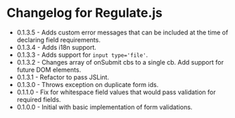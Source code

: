 Changelog for Regulate.js 
=========================

* 0.1.3.5 - Adds custom error messages that can be included at the time of declaring field requirements.
* 0.1.3.4 - Adds i18n support.
* 0.1.3.3 - Adds support for `input type='file'`.
* 0.1.3.2 - Changes array of onSubmit cbs to a single cb. Add support for future DOM elements.
* 0.1.3.1 - Refactor to pass JSLint.
* 0.1.3.0 - Throws exception on duplicate form ids.
* 0.1.1.0 - Fix for whitespace field values that would pass validation for required fields.
* 0.1.0.0 - Initial with basic implementation of form validations.
